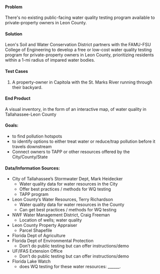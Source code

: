 #### Problem
There's no existing public-facing water quality testing program available to private-property owners in Leon County. 

#### Solution
Leon's Soil and Water Conservation District partners with the FAMU-FSU College of Engineering to develop a free or low-cost water quality testing program for private-property owners in Leon County, prioritizing residents within a 1-mi radius of impared water bodies. 

#### Test Cases
1. A property-owner in Capitola with the St. Marks River running through their backyard.

#### End Product
A visual inventory, in the form of an interactive map, of water quality in Tallahassee-Leon County

#### Goals:
- to find pollution hotspots
- to identify options to either treat water or reduce/trap pollution before it travels downstream
- Connect owners to TAPP or other resources offered by the City/County/State

#### Data/Information Sources:
- City of Tallahassee’s Stormwater Dept, Mark Heidecker
  - Water quality data for water resources in the City
  - Offer best practices / methods for WQ testing
  - TAPP program
- Leon County’s Water Resources, Terry Richardson
  - Water quality data for water resources in the County
  - Can get best practices / methods for WQ testing
- NWF Water Management District, Craig Freeman
  - Location of wells; water quality
- Leon County Property Appraiser
  - Parcel Shapefile
- Florida Dept of Agriculture
- Florida Dept of Environmental Protection
  - Don’t do public testing but can offer instructions/demo
- UF/IFAS Extension Office
  - Don’t do public testing but can offer instructions/demo
- Florida Lake Watch
  - does WQ testing for these water resources: ______.   

